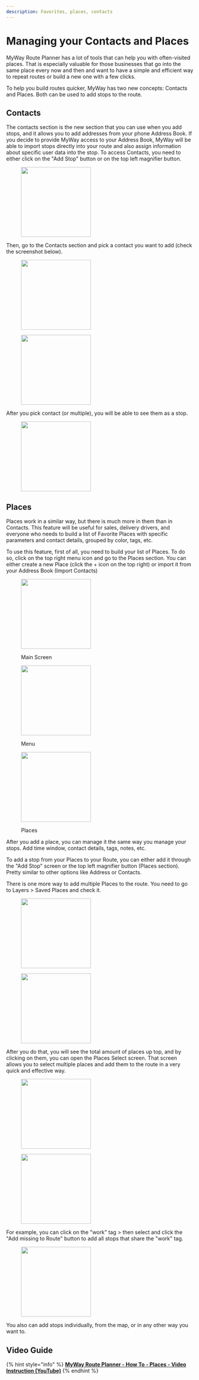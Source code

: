 ```yaml
---
description: Favorites, places, contacts
---
```


# Managing your Contacts and Places

MyWay Route Planner has a lot of tools that can help you with often-visited places. That is especially valuable for those businesses that go into the same place every now and then and want to have a simple and efficient way to repeat routes or build a new one with a few clicks.

To help you build routes quicker, MyWay has two new concepts: Contacts and Places. Both can be used to add stops to the route.

## Contacts

The contacts section is the new section that you can use when you add stops, and it allows you to add addresses from your phone Address Book. If you decide to provide MyWay access to your Address Book, MyWay will be able to import stops directly into your route and also assign information about specific user data into the stop. To access Contacts, you need to either click on the "Add Stop" button or on the top left magnifier button.

<figure><img src="../.gitbook/assets/B8239E66-ACD9-4D1E-8F34-FDEF6872F09D (1).png" alt="" width="188"><figcaption></figcaption></figure>

Then, go to the Contacts section and pick a contact you want to add (check the screenshot below).

<div>

<figure><img src="../.gitbook/assets/Simulator Screenshot - iPhone 12 Pro - 2023-10-11 at 17.02.02 (1).png" alt="" width="188"><figcaption></figcaption></figure>

 

<figure><img src="../.gitbook/assets/Simulator Screenshot - iPhone 12 Pro - 2023-10-11 at 17.04.22.png" alt="" width="188"><figcaption></figcaption></figure>

</div>

After you pick contact (or multiple), you will be able to see them as a stop.

<figure><img src="../.gitbook/assets/Simulator Screenshot - iPhone 12 Pro - 2023-10-11 at 17.04.30.png" alt="" width="188"><figcaption></figcaption></figure>

## Places

Places work in a similar way, but there is much more in them than in Contacts. This feature will be useful for sales, delivery drivers, and everyone who needs to build a list of Favorite Places with specific parameters and contact details, grouped by color, tags, etc.&#x20;

To use this feature, first of all, you need to build your list of Places. To do so, click on the top right menu icon and go to the Places section. You can either create a new Place (click the + icon on the top right) or import it from your Address Book (Import Contacts)

<div>

<figure><img src="../.gitbook/assets/Simulator-Screenshot-iPhone-12-Pro-2023-10-11-at-17-09-36 (3).png" alt="" width="188"><figcaption><p>Main Screen</p></figcaption></figure>

 

<figure><img src="../.gitbook/assets/Simulator-Screenshot-iPhone-12-Pro-2023-10-11-at-17-09-38 (3).png" alt="" width="188"><figcaption><p>Menu</p></figcaption></figure>

 

<figure><img src="../.gitbook/assets/Simulator Screenshot - iPhone 12 Pro - 2023-10-11 at 17.11.57 (2).png" alt="" width="188"><figcaption><p>Places</p></figcaption></figure>

</div>

After you add a place, you can manage it the same way you manage your stops. Add time window, contact details, tags, notes, etc.

To add a stop from your Places to your Route, you can either add it through the "Add Stop" screen or the top left magnifier button (Places section). Pretty similar to other options like Address or Contacts.

There is one more way to add multiple Places to the route. You need to go to Layers > Saved Places and check it.

<div>

<figure><img src="../.gitbook/assets/Simulator-Screenshot-iPhone-12-Pro-2023-10-11-at-17-18-52.png" alt="" width="188"><figcaption></figcaption></figure>

 

<figure><img src="../.gitbook/assets/Simulator-Screenshot-iPhone-12-Pro-2023-10-11-at-17-19-08.png" alt="" width="188"><figcaption></figcaption></figure>

</div>

After you do that, you will see the total amount of places up top, and by clicking on them, you can open the Places Select screen. That screen allows you to select multiple places and add them to the route in a very quick and effective way.&#x20;

<div>

<figure><img src="../.gitbook/assets/Simulator-Screenshot-iPhone-12-Pro-2023-10-11-at-17-19-38.png" alt="" width="188"><figcaption></figcaption></figure>

 

<figure><img src="../.gitbook/assets/Simulator Screenshot - iPhone 12 Pro - 2023-10-11 at 17.21.14.png" alt="" width="188"><figcaption></figcaption></figure>

</div>

For example, you can click on the "work" tag > then select and click the "Add missing to Route" button to add all stops that share the "work" tag.&#x20;

<figure><img src="../.gitbook/assets/Simulator Screenshot - iPhone 12 Pro - 2023-10-11 at 17.26.58.png" alt="" width="188"><figcaption></figcaption></figure>

You also can add stops individually, from the map, or in any other way you want to.

## Video Guide

{% hint style="info" %}
[**MyWay Route Planner - How To - Places - Video Instruction (YouTube)**](https://youtu.be/WtixhY3EYTg)
{% endhint %}
